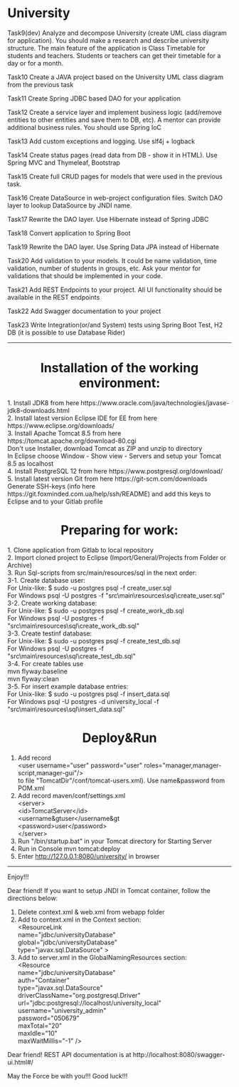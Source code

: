 # University

Task9(dev)
Analyze and decompose University (create UML class diagram for application).
You should make a research and describe university structure.
The main feature of the application is Class Timetable for students and teachers.
Students or teachers can get their timetable for a day or for a month.

Task10
Create a JAVA project based on the University UML class diagram from the previous task

Task11
Create Spring JDBC based DAO for your application

Task12
Create a service layer and implement business logic (add/remove entities to other entities and save them to DB, etc). A mentor can provide additional business rules. You should use Spring IoC

Task13
Add custom exceptions and logging. Use slf4j + logback

Task14
Create status pages (read data from DB - show it in HTML). Use Spring MVC and Thymeleaf, Bootstrap

Task15
Create full CRUD pages for models that were used in the previous task.

Task16
Create DataSource in web-project configuration files. Switch DAO layer to lookup DataSource by JNDI name.

Task17 
Rewrite the DAO layer. Use Hibernate instead of Spring JDBC

Task18
Convert application to Spring Boot

Task19
Rewrite the DAO layer. Use Spring Data JPA instead of Hibernate

Task20
Add validation to your models. It could be name validation, time validation, number of students in groups, etc. Ask your mentor for validations that should be implemented in your code.

Task21 
Add REST Endpoints to your project. All UI functionality should be available in the REST endpoints

Task22
Add Swagger documentation to your project 

Task23
Write Integration(or/and System) tests using Spring Boot Test, H2 DB (it is possible to use Database Rider)


<hr>
<h1 align="center"> Installation of the working environment:</h1>
1. Install JDK8 from here https://www.oracle.com/java/technologies/javase-jdk8-downloads.html<br>
2. Install latest version Eclipse IDE for EE from here https://www.eclipse.org/downloads/<br>
3. Install Apache Tomcat 8.5 from here https://tomcat.apache.org/download-80.cgi<br>
	Don't use Installer, download Tomcat as ZIP and unzip to directory<br>
	In Eclipse choose Window - Show view - Servers and setup your Tomcat 8.5 as localhost<br>
4. Install PostgreSQL 12 from here https://www.postgresql.org/download/<br>
5. Install latest version Git from here https://git-scm.com/downloads<br>
	Generate SSH-keys (info here https://git.foxminded.com.ua/help/ssh/README) and add this keys to Eclipse and to your Gitlab profile<br>

<h1 align="center"> Preparing for work: </h1>
1. Clone application from Gitlab to local repository<br>
2. Import cloned project to Eclipse (Import/General/Projects from Folder or Archive)<br>
3. Run Sql-scripts from src/main/resources/sql in the next order:<br>
    3-1. Create database user: <br>
         For Unix-like: $ sudo -u postgres psql -f create_user.sql<br>
	    For Windows psql -U postgres -f "src\main\resources\sql\create_user.sql"<br>
    3-2. Create working database: <br>
	    For Unix-like: $ sudo -u postgres psql -f create_work_db.sql<br>
	    For Windows psql -U postgres -f "src\main\resources\sql\create_work_db.sql"<br>
    3-3. Create testinf database:<br>
        For Unix-like: $ sudo -u postgres psql -f create_test_db.sql<br>
        For Windows psql -U postgres -f "src\main\resources\sql\create_test_db.sql"<br>
    3-4. For create tables use <br>
        mvn flyway:baseline<br>
        mvn flyway:clean<br>
    3-5. For insert example database entries:<br>
        For Unix-like: $ sudo -u postgres psql -f insert_data.sql<br>
        For Windows psql -U postgres -d university_local -f "src\main\resources\sql\insert_data.sql"<br>
       
<h1 align="center"> Deploy&Run </h1>

1. Add record<br>
&lt;user username="user" password="user" roles="manager,manager-script,manager-gui"/&gt;<br>
    to file "TomcatDir"/conf/tomcat-users.xml). Use name&password from POM.xml<br>
2. Add record maven/conf/settings.xml<br>
&lt;server&gt;<br>
&lt;id&gt;TomcatServer&lt;/id&gt;<br>
&lt;username&gtuser&lt;/username&gt<br>
&lt;password&gt;user&lt;/password&gt;<br>
&lt;/server&gt;<br>
3. Run "/bin/startup.bat" in your Tomcat directory for Starting Server<br>
4. Run in Console mvn tomcat:deploy<br>
5. Enter http://127.0.0.1:8080/university/ in browser<br>
<hr>	
    Enjoy!!!
    
Dear friend!
If you want to setup JNDI in Tomcat container, follow the directions below:
1. Delete context.xml & web.xml from webapp folder
1. Add to context.xml in the Context section:<br>
&lt;ResourceLink <br>
    name="jdbc/universityDatabase"<br>
    global="jdbc/universityDatabase" <br>
    type="javax.sql.DataSource" &gt;<br>
2. Add to server.xml in the GlobalNamingResources section: <br>
        &lt;Resource <br>
        name="jdbc/universityDatabase"<br>
            auth="Container" <br>
            type="javax.sql.DataSource"<br>
            driverClassName="org.postgresql.Driver"<br>
            url="jdbc:postgresql://localhost/university_local"<br>
            username="university_admin" <br>
            password="050679" <br>
            maxTotal="20"<br>
            maxIdle="10" <br>
            maxWaitMillis="-1" /&gt;<br>


Dear friend!
REST API documentation is at http://localhost:8080/swagger-ui.html#/

May the Force be with you!!! Good luck!!!

